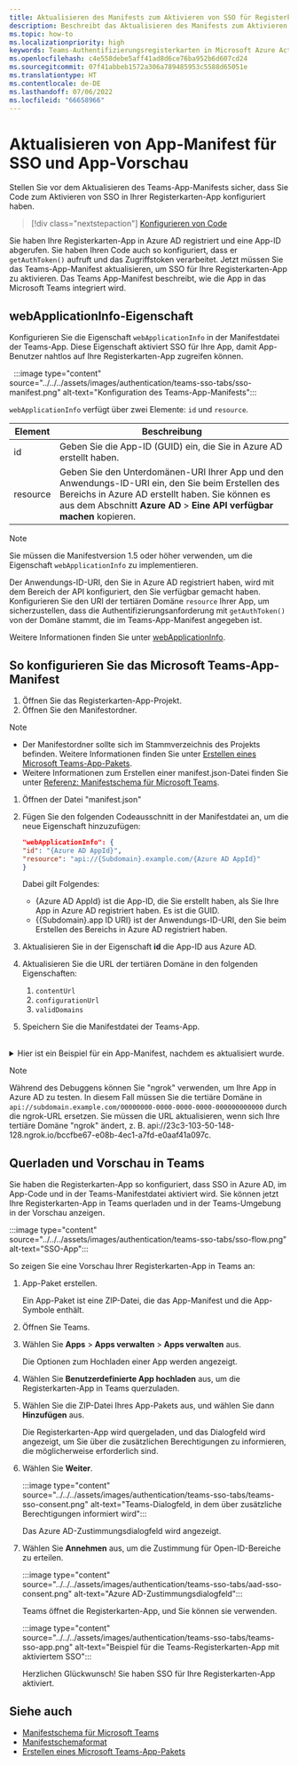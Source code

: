 ```yaml
---
title: Aktualisieren des Manifests zum Aktivieren von SSO für Registerkarten
description: Beschreibt das Aktualisieren des Manifests zum Aktivieren von SSO für Registerkarten
ms.topic: how-to
ms.localizationpriority: high
keywords: Teams-Authentifizierungsregisterkarten in Microsoft Azure Active Directory (Azure AD)-Graph-API
ms.openlocfilehash: c4e558debe5aff41ad8d6ce76ba952b6d607cd24
ms.sourcegitcommit: 07f41abbeb1572a306a789485953c5588d65051e
ms.translationtype: HT
ms.contentlocale: de-DE
ms.lasthandoff: 07/06/2022
ms.locfileid: "66658966"
---
```

# <a name="update-manifest-for-sso-and-preview-app"></a>Aktualisieren von App-Manifest für SSO und App-Vorschau

Stellen Sie vor dem Aktualisieren des Teams-App-Manifests sicher, dass Sie Code zum Aktivieren von SSO in Ihrer Registerkarten-App konfiguriert haben.

> [!div class="nextstepaction"]
> [Konfigurieren von Code](tab-sso-code.md)

Sie haben Ihre Registerkarten-App in Azure AD registriert und eine App-ID abgerufen. Sie haben Ihren Code auch so konfiguriert, dass er `getAuthToken()` aufruft und das Zugriffstoken verarbeitet. Jetzt müssen Sie das Teams-App-Manifest aktualisieren, um SSO für Ihre Registerkarten-App zu aktivieren. Das Teams App-Manifest beschreibt, wie die App in das Microsoft Teams integriert wird.

## <a name="webapplicationinfo-property"></a>webApplicationInfo-Eigenschaft

Konfigurieren Sie die Eigenschaft `webApplicationInfo` in der Manifestdatei der Teams-App. Diese Eigenschaft aktiviert SSO für Ihre App, damit App-Benutzer nahtlos auf Ihre Registerkarten-App zugreifen können.

&nbsp;&nbsp;:::image type="content" source="../../../assets/images/authentication/teams-sso-tabs/sso-manifest.png" alt-text="Konfiguration des Teams-App-Manifests":::

`webApplicationInfo` verfügt über zwei Elemente: `id` und `resource`.

| Element | Beschreibung |
| --- | --- |
| id | Geben Sie die App-ID (GUID) ein, die Sie in Azure AD erstellt haben. |
| resource | Geben Sie den Unterdomänen-URI Ihrer App und den Anwendungs-ID-URI ein, den Sie beim Erstellen des Bereichs in Azure AD erstellt haben. Sie können es aus dem Abschnitt **Azure AD** > **Eine API verfügbar machen** kopieren. |

> [!NOTE]
> Sie müssen die Manifestversion 1.5 oder höher verwenden, um die Eigenschaft `webApplicationInfo` zu implementieren.

Der Anwendungs-ID-URI, den Sie in Azure AD registriert haben, wird mit dem Bereich der API konfiguriert, den Sie verfügbar gemacht haben. Konfigurieren Sie den URI der tertiären Domäne `resource` Ihrer App, um sicherzustellen, dass die Authentifizierungsanforderung mit `getAuthToken()` von der Domäne stammt, die im Teams-App-Manifest angegeben ist.

Weitere Informationen finden Sie unter [webApplicationInfo](../../../resources/schema/manifest-schema.md#webapplicationinfo).

## <a name="to-configure-teams-app-manifest"></a>So konfigurieren Sie das Microsoft Teams-App-Manifest

1. Öffnen Sie das Registerkarten-App-Projekt.
2. Öffnen Sie den Manifestordner.

  > [!NOTE]
  >
  > - Der Manifestordner sollte sich im Stammverzeichnis des Projekts befinden. Weitere Informationen finden Sie unter [Erstellen eines Microsoft Teams-App-Pakets](../../../concepts/build-and-test/apps-package.md).
  > - Weitere Informationen zum Erstellen einer manifest.json-Datei finden Sie unter [Referenz: Manifestschema für Microsoft Teams](../../../resources/schema/manifest-schema.md).

1. Öffnen der Datei "manifest.json"
1. Fügen Sie den folgenden Codeausschnitt in der Manifestdatei an, um die neue Eigenschaft hinzuzufügen:

    ```json
    "webApplicationInfo": {
    "id": "{Azure AD AppId}",
    "resource": "api://{Subdomain}.example.com/{Azure AD AppId}"
    }
    ```

    Dabei gilt Folgendes:
    - {Azure AD AppId} ist die App-ID, die Sie erstellt haben, als Sie Ihre App in Azure AD registriert haben. Es ist die GUID.
    - {{Subdomain}.app ID URI} ist der Anwendungs-ID-URI, den Sie beim Erstellen des Bereichs in Azure AD registriert haben.

4. Aktualisieren Sie in der Eigenschaft **id** die App-ID aus Azure AD.
5. Aktualisieren Sie die URL der tertiären Domäne in den folgenden Eigenschaften:
   1. `contentUrl`
   2. `configurationUrl`
   3. `validDomains`
6. Speichern Sie die Manifestdatei der Teams-App.

<br>
<details>
<summary>Hier ist ein Beispiel für ein App-Manifest, nachdem es aktualisiert wurde.</summary>

```json
{
  "$schema": "https://developer.microsoft.com/json-schemas/teams/v1.11/MicrosoftTeams.schema.json",
  "manifestVersion": "1.11",
  "version": "1.0.0",
  "id": "bccfbe67-e08b-4ec1-a7fd-e0aaf41a097c",
  "packageName": "com.contoso.teamsauthsso",
  "developer": {
    "name": "Microsoft",
    "websiteUrl": "https://www.microsoft.com",
    "privacyUrl": "https://www.microsoft.com/privacy",
    "termsOfUseUrl": "https://www.microsoft.com/termsofuse"
  },
  "name": {
    "short": "Teams Auth SSO",
    "full": "Teams Auth SSO"
  },
  "description": {
    "short": "Teams Auth SSO app",
    "full": "The Teams Auth SSO app"
  },
  "icons": {
    "outline": "outline.png",
    "color": "color.png"
  },
  "accentColor": "#60A18E",
  "staticTabs": [
    {
      "entityId": "auth",
      "name": "Auth",
      "contentUrl": "https://contoso.com/Home/Index",
      "scopes": [ "personal" ]
    }
  ],
  "configurableTabs": [
    {
      "configurationUrl": "https://contoso.com/Home/Configure",
      "canUpdateConfiguration": true,
      "scopes": [
        "team"
      ]
    }
  ],
  "permissions": [ "identity", "messageTeamMembers" ],
  "validDomains": [
    "contoso.com"
  ],
  "webApplicationInfo": {
    "id": "bccfbe67-e08b-4ec1-a7fd-e0aaf41a097c",
    "resource": "api://contoso.com/bccfbe67-e08b-4ec1-a7fd-e0aaf41a097c"
  }
}
```

</details>

> [!NOTE]
> Während des Debuggens können Sie "ngrok" verwenden, um Ihre App in Azure AD zu testen. In diesem Fall müssen Sie die tertiäre Domäne in `api://subdomain.example.com/00000000-0000-0000-0000-000000000000` durch die ngrok-URL ersetzen. Sie müssen die URL aktualisieren, wenn sich Ihre tertiäre Domäne "ngrok" ändert, z. B. api://23c3-103-50-148-128.ngrok.io/bccfbe67-e08b-4ec1-a7fd-e0aaf41a097c.

## <a name="sideload-and-preview-in-teams"></a>Querladen und Vorschau in Teams

Sie haben die Registerkarten-App so konfiguriert, dass SSO in Azure AD, im App-Code und in der Teams-Manifestdatei aktiviert wird. Sie können jetzt Ihre Registerkarten-App in Teams querladen und in der Teams-Umgebung in der Vorschau anzeigen.

:::image type="content" source="../../../assets/images/authentication/teams-sso-tabs/sso-flow.png" alt-text="SSO-App":::

So zeigen Sie eine Vorschau Ihrer Registerkarten-App in Teams an:

1. App-Paket erstellen.

   Ein App-Paket ist eine ZIP-Datei, die das App-Manifest und die App-Symbole enthält.

1. Öffnen Sie Teams.

1. Wählen Sie **Apps** > **Apps verwalten** > **Apps verwalten** aus.

    Die Optionen zum Hochladen einer App werden angezeigt.

1. Wählen Sie **Benutzerdefinierte App hochladen** aus, um die Registerkarten-App in Teams querzuladen.

1. Wählen Sie die ZIP-Datei Ihres App-Pakets aus, und wählen Sie dann **Hinzufügen** aus.

    Die Registerkarten-App wird quergeladen, und das Dialogfeld wird angezeigt, um Sie über die zusätzlichen Berechtigungen zu informieren, die möglicherweise erforderlich sind.

1. Wählen Sie **Weiter**.

    :::image type="content" source="../../../assets/images/authentication/teams-sso-tabs/teams-sso-consent.png" alt-text="Teams-Dialogfeld, in dem über zusätzliche Berechtigungen informiert wird":::

    Das Azure AD-Zustimmungsdialogfeld wird angezeigt.

1. Wählen Sie **Annehmen** aus, um die Zustimmung für Open-ID-Bereiche zu erteilen.

    :::image type="content" source="../../../assets/images/authentication/teams-sso-tabs/aad-sso-consent.png" alt-text="Azure AD-Zustimmungsdialogfeld":::

    Teams öffnet die Registerkarten-App, und Sie können sie verwenden.

    :::image type="content" source="../../../assets/images/authentication/teams-sso-tabs/teams-sso-app.png" alt-text="Beispiel für die Teams-Registerkarten-App mit aktiviertem SSO":::

    Herzlichen Glückwunsch! Sie haben SSO für Ihre Registerkarten-App aktiviert.

## <a name="see-also"></a>Siehe auch

- [Manifestschema für Microsoft Teams](../../../resources/schema/manifest-schema.md)
- [Manifestschemaformat](https://developer.microsoft.com/json-schemas/teams/v1.12/MicrosoftTeams.schema.json)
- [Erstellen eines Microsoft Teams-App-Pakets](../../../concepts/build-and-test/apps-package.md)

